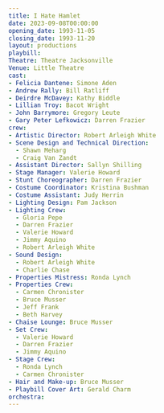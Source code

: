 ```yaml
---
title: I Hate Hamlet
date: 2023-09-08T00:00:00
opening_date: 1993-11-05
closing_date: 1993-11-20
layout: productions
playbill:
Theatre: Theatre Jacksonville
Venue: Little Theatre
cast:
- Felicia Dantene: Simone Aden
- Andrew Rally: Bill Ratliff
- Deirdre McDavey: Kathy Biddle
- Lillian Troy: Bacot Wright
- John Barrymore: Gregory Leute
- Gary Peter Lefkowicz: Darren Frazier
crew:
- Artistic Director: Robert Arleigh White
- Scene Design and Technical Direction:
  - Shawn Meharg
  - Craig Van Zandt
- Assistant Director: Sallyn Shilling
- Stage Manager: Valerie Howard
- Stunt Choreographer: Darren Frazier
- Costume Coordinator: Kristina Bushman
- Costume Assistant: Judy Herrin
- Lighting Design: Pam Jackson
- Lighting Crew:
  - Gloria Pepe
  - Darren Frazier
  - Valerie Howard
  - Jimmy Aquino
  - Robert Arleigh White
- Sound Design:
  - Robert Arleigh White
  - Charlie Chase
- Properties Mistress: Ronda Lynch
- Properties Crew:
  - Carmen Chronister
  - Bruce Musser
  - Jeff Frank
  - Beth Harvey
- Chaise Lounge: Bruce Musser
- Set Crew:
  - Valerie Howard
  - Darren Frazier
  - Jimmy Aquino
- Stage Crew:
  - Ronda Lynch
  - Carmen Chronister
- Hair and Make-up: Bruce Musser
- Playbill Cover Art: Gerald Charm
orchestra:
---
```


